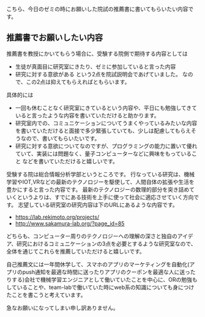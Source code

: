 こちら、今日のゼミの時にお願いした院試の推薦書に書いてもらいたい内容です。

## 推薦書でお願いしたい内容
推薦書を教授にかいてもらう場合に、受験する院側で期待する内容としては
- 生徒が真面目に研究室にきたり、ゼミに参加していると言った内容
- 研究に対する意欲がある
という2点を院試説明会であげていました。
なので、この2点は抑えてもらえればともらいます。

具体的には
- 一回も休むことなく研究室にきているという内容や、平日にも勉強してきていると言ったような内容を書いていただけると助かります。
- 研究室内での、コミュニケーションについてうまくやっているみたいな内容を書いていただけると面接で多少緊張していても、少しは配慮してもらえそうなので、書いてもらいたいです。
- 研究に対する意欲についてなのですが、プログラミングの能力に置いて優れていて、実装には問題なく、量子コンピューターなどに興味をもっていること
などを書いていただけると嬉しいです。

受験する院は総合情報分析学部というところです。
行なっている研究は、機械学習やIOT,VRなどの最新のテクノロジーを駆使して、人間自体の拡張や生活を豊かにすると言った内容です。
最新のテクノロジーの数理的部分を突き詰めていくというよりは、すでにある技術を上手に使って社会に適応させていく方向です。
志望している研究室の研究内容は下のURLにあるような内容です。
- https://lab.rekimoto.org/projects/
- http://www.sakamura-lab.org/?page_id=85

どちらも、コンピューター周りのテクノロジーへの理解の深さと独自のアイデア、研究におけるコミュニケーションの3点を必要とするような研究室なので、全体を通じてこれらを推薦していただけると嬉しいです。

自己推薦文には一年間休学して、スマホのアプリのマーケティングを自動化(アプリのpush通知を最適な時間に送ったりアプリのクーポンを最適な人に送ったりする)会社で機械学習エンジニアとして働いていたことを中心に、ORの勉強もしていることや、team-labで働いていた時にweb系の知識についても身につけたことを書こうと考えています。

急なお願いになってしまい申し訳ありません。
